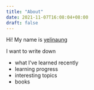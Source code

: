 ```yaml
---
title: "About"
date: 2021-11-07T16:08:04+08:00
draft: false
---
```


Hi! My name is [yelinaung](https://www.yelinaung.com/)

I want to write down 
- what I've learned recently
- learning progress
- interesting topics
- books